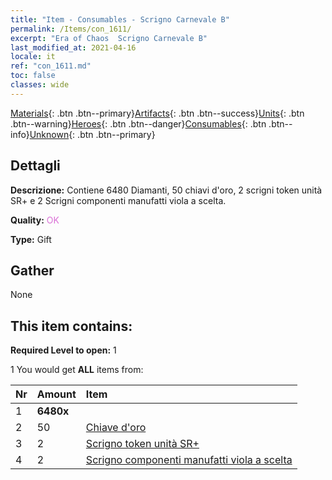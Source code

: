 ```yaml
---
title: "Item - Consumables - Scrigno Carnevale B"
permalink: /Items/con_1611/
excerpt: "Era of Chaos  Scrigno Carnevale B"
last_modified_at: 2021-04-16
locale: it
ref: "con_1611.md"
toc: false
classes: wide
---
```

 [Materials](/it/Items/){: .btn .btn--primary}[Artifacts](/it/Items/Artifacts/){: .btn .btn--success}[Units](/it/Items/Units/){: .btn .btn--warning}[Heroes](/it/Items/Heroes/){: .btn .btn--danger}[Consumables](/it/Items/Consumables/){: .btn .btn--info}[Unknown](/it/Items/Unknown/){: .btn .btn--primary}

## Dettagli
 **Descrizione:** Contiene 6480 Diamanti, 50 chiavi d'oro, 2 scrigni token unità SR+ e 2 Scrigni componenti manufatti viola a scelta.

 **Quality:** <span style="color: #DA70D6">OK</span>

 **Type:** Gift

## Gather

  None

## This item contains:

 **Required Level to open:** 1

 1 You would get **ALL** items  from:

  | Nr | Amount |     Item    |
  |:---|:-------|:------------|
  | 1 |  **6480x** | <i class="fas fa-gem"/> |  | 
  | 2 | 50 | [Chiave d'oro](/it/Items/con_783/) |  | 
  | 3 | 2 | [Scrigno token unità SR+](/it/Items/con_1598/) |  | 
  | 4 | 2 | [Scrigno componenti manufatti viola a scelta](/it/Items/con_1612/) |  | 
